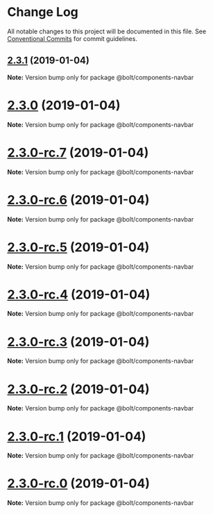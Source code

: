 # Change Log

All notable changes to this project will be documented in this file.
See [Conventional Commits](https://conventionalcommits.org) for commit guidelines.

## [2.3.1](https://github.com/bolt-design-system/bolt/tree/master/packages/components/bolt-navbar/compare/v2.3.0...v2.3.1) (2019-01-04)

**Note:** Version bump only for package @bolt/components-navbar





# [2.3.0](https://github.com/bolt-design-system/bolt/tree/master/packages/components/bolt-navbar/compare/v2.3.0-rc.7...v2.3.0) (2019-01-04)

**Note:** Version bump only for package @bolt/components-navbar





# [2.3.0-rc.7](https://github.com/bolt-design-system/bolt/tree/master/packages/components/bolt-navbar/compare/v2.3.0-rc.6...v2.3.0-rc.7) (2019-01-04)

**Note:** Version bump only for package @bolt/components-navbar





# [2.3.0-rc.6](https://github.com/bolt-design-system/bolt/tree/master/packages/components/bolt-navbar/compare/v2.3.0-rc.5...v2.3.0-rc.6) (2019-01-04)

**Note:** Version bump only for package @bolt/components-navbar





# [2.3.0-rc.5](https://github.com/bolt-design-system/bolt/tree/master/packages/components/bolt-navbar/compare/v2.3.0-rc.4...v2.3.0-rc.5) (2019-01-04)

**Note:** Version bump only for package @bolt/components-navbar





# [2.3.0-rc.4](https://github.com/bolt-design-system/bolt/tree/master/packages/components/bolt-navbar/compare/v2.3.0-rc.3...v2.3.0-rc.4) (2019-01-04)

**Note:** Version bump only for package @bolt/components-navbar





# [2.3.0-rc.3](https://github.com/bolt-design-system/bolt/tree/master/packages/components/bolt-navbar/compare/v2.3.0-rc.2...v2.3.0-rc.3) (2019-01-04)

**Note:** Version bump only for package @bolt/components-navbar





# [2.3.0-rc.2](https://github.com/bolt-design-system/bolt/tree/master/packages/components/bolt-navbar/compare/v2.3.0-rc.1...v2.3.0-rc.2) (2019-01-04)

**Note:** Version bump only for package @bolt/components-navbar





# [2.3.0-rc.1](https://github.com/bolt-design-system/bolt/tree/master/packages/components/bolt-navbar/compare/vv2.3.0-rc.0...v2.3.0-rc.1) (2019-01-04)

**Note:** Version bump only for package @bolt/components-navbar





# [2.3.0-rc.0](https://github.com/bolt-design-system/bolt/tree/master/packages/components/bolt-navbar/compare/v2.2.1...v2.3.0-rc.0) (2019-01-04)

**Note:** Version bump only for package @bolt/components-navbar
